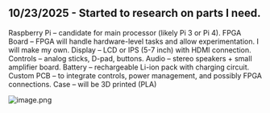 <!--
  ===================    !!READ THIS NOTICE!!   ====================
  DO NOT edit this file manually. Your changes WILL BE OVERWRITTEN!
  This journal is auto generated and updated by Hack Club Blueprint.
  To edit this file, please edit your journal entries on Blueprint.
  ==================================================================
-->

## 10/23/2025 - Started to research on parts I need.  

Raspberry Pi – candidate for main processor (likely Pi 3 or Pi 4).
FPGA Board – FPGA will handle hardware-level tasks and allow experimentation. I will make my own.
Display – LCD or IPS (5-7 inch) with HDMI connection.
Controls – analog sticks, D-pad, buttons.
Audio – stereo speakers + small amplifier board.
Battery – rechargeable Li-ion pack with charging circuit.
Custom PCB – to integrate controls, power management, and possibly FPGA connections.
Case – will be 3D printed (PLA)

![image.png](https://blueprint.hackclub.com/user-attachments/blobs/proxy/eyJfcmFpbHMiOnsiZGF0YSI6NDkyMiwicHVyIjoiYmxvYl9pZCJ9fQ==--97e7f23871b09745c703041d365fd3c653eff2c5/image.png)
  

